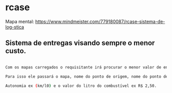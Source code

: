 # rcase


Mapa mental: https://www.mindmeister.com/779180087/rcase-sistema-de-log-stica

## Sistema de entregas visando sempre o menor custo.


```bash

Com os mapas carregados o requisitante irá procurar o menor valor de entrega e seu caminho.

Para isso ele passará o mapa, nome do ponto de origem, nome do ponto de destino.

Autonomia ex (km/l0) e o valor do litro do combustível ex R$ 2,50.

```
